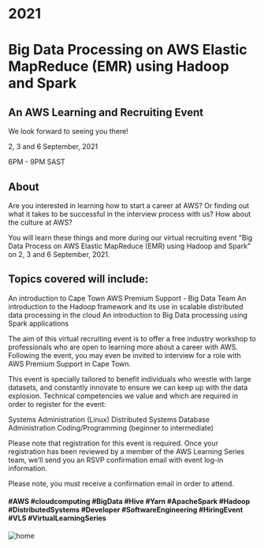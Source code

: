 # 2021

# Big Data Processing on AWS Elastic MapReduce (EMR) using Hadoop and Spark #

## An AWS Learning and Recruiting Event ##

We look forward to seeing you there!

2, 3 and 6 September, 2021

6PM - 9PM SAST

## About ##

Are you interested in learning how to start a career at AWS? Or finding out what it takes to be successful in the interview process with us? How about the culture at AWS?

You will learn these things and more during our virtual recruiting event "Big Data Process on AWS Elastic MapReduce (EMR) using Hadoop and Spark” on 2, 3 and 6 September, 2021.


## Topics covered will include: ##
An introduction to Cape Town AWS Premium Support - Big Data Team
An introduction to the Hadoop framework and its use in scalable distributed data processing in the cloud
An introduction to Big Data processing using Spark applications


The aim of this virtual recruiting event is to offer a free industry workshop to professionals who are open to learning more about a career with AWS. Following the event, you may even be invited to interview for a role with AWS Premium Support in Cape Town.

This event is specially tailored to benefit individuals who wrestle with large datasets, and constantly innovate to ensure we can keep up with the data explosion. Technical competencies we value and which are required in order to register for the event:

Systems Administration (Linux) 
Distributed Systems
Database Administration
Coding/Programming (beginner to intermediate)

 

Please note that registration for this event is required. Once your registration has been reviewed by a member of the AWS Learning Series team, we’ll send you an RSVP confirmation email with event log-in information. 

Please note, you must receive a confirmation email in order to attend.

####  #AWS #cloudcomputing #BigData #Hive #Yarn #ApacheSpark #Hadoop #DistributedSystems #Developer #SoftwareEngineering #HiringEvent #VLS #VirtualLearningSeries
![home](home.jpeg)
